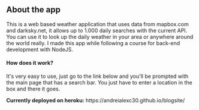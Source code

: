 <h2>About the app</h2>
<p>This is a web based weather application that uses data from mapbox.com and darksky.net, it allows up to 1.000 daily searches with the current API. You can use it to look up the daily weather in your area or anywhere around the world really. I made this app while following a course for back-end development with NodeJS. </p>
<h4>How does it work?</h4>
<p>It's very easy to use, just go to the link below and you'll be prompted with the main page that has a search bar. You just have to enter a location in the box and there it goes.</p>
<p><strong>Currently deployed on heroku:</strong> https://andreialexc30.github.io/blogsite/</p>